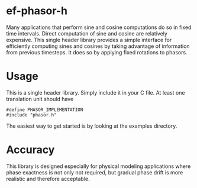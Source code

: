 ef-phasor-h
===

Many applications that perform sine and cosine computations do so in fixed time intervals. Direct computation of sine and cosine are relatively expensive. This single header library provides a simple interface for efficiently computing sines and cosines by taking advantage of information from previous timesteps. It does so by applying fixed rotations to phasors.

Usage
===

This is a single header library. Simply include it in your C file. At least one translation unit should have

    #define PHASOR_IMPLEMENTATION
    #include "phasor.h"

The easiest way to get started is by looking at the examples directory.

Accuracy
===

This library is designed especially for physical modeling applications where phase exactness is not only not required, but gradual phase drift is more realistic and therefore acceptable.
